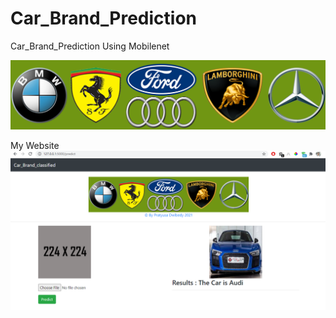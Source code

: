# Car_Brand_Prediction
Car_Brand_Prediction Using Mobilenet

![ML](img/1.png)

My Website
![ML](img/2.png)
